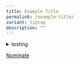 ```yaml
---
title: Example Title
permalink: /example-title/
variant: tiptap
description: ""
---
```

<div data-type="detailGroup" class="isomer-accordion-group isomer-accordion isomer-accordion-white">
<details class="isomer-details">
<summary>testing</summary>
<div data-type="detailsContent" class="isomer-details-content">
<p>testing</p>
<p>testing</p>
<p>testing</p>
<p></p>
</div>
</details>
</div>
<p><a href="/files/Nomination_for_Inspiring_Teacher_of_English_Award_2025.pdf" rel="noopener nofollow" target="_blank">Nominate </a>
</p>